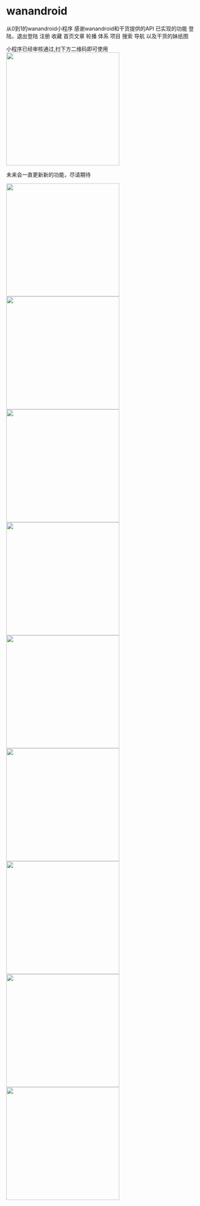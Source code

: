 # wanandroid
从0到1的wanandroid小程序
感谢wanandroid和干货提供的API
已实现的功能
登陆，退出登陆
注册
收藏
首页文章
轮播
体系
项目
搜索
导航
以及干货的妹纸图

小程序已经审核通过,扫下方二维码即可使用
<img src="./projectImage/gh_3e301d54a78f_344.jpg" width="300"/>

未来会一直更新新的功能，尽请期待

<img src="./projectImage/0.jpg" width="300"/> <img src="./projectImage/1.jpg" width="300"/>
<img src="./projectImage/2.jpg" width="300"/> <img src="./projectImage/3.jpg" width="300"/>
<img src="./projectImage/4.jpg" width="300"/> <img src="./projectImage/5.jpg" width="300"/>
<img src="./projectImage/6.jpg" width="300"/> <img src="./projectImage/7.jpg" width="300"/>
<img src="./projectImage/8.jpg" width="300"/>
